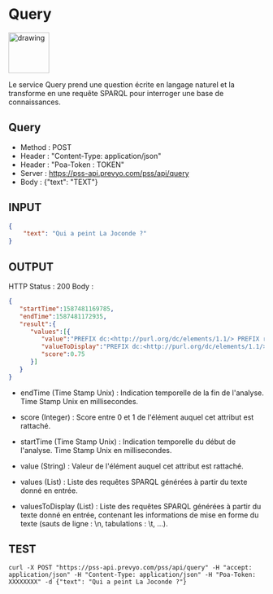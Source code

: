 Query
==

<img src="../images/ic_pss_query.png" alt="drawing" width="80"/>

Le service Query prend une question écrite en langage naturel et la transforme en une requête SPARQL pour interroger une base de connaissances.

Query
--
* Method : POST
* Header : "Content-Type: application/json"
* Header : "Poa-Token : TOKEN"
* Server : https://pss-api.prevyo.com/pss/api/query
* Body : {"text": "TEXT"}

INPUT
--

```JSON
{
    "text": "Qui a peint La Joconde ?"
}
```

OUTPUT
--
HTTP Status : 200
Body :

```JSON
{
   "startTime":1587481169785,
   "endTime":1587481172935,
   "result":{
      "values":[{
         "value":"PREFIX dc:<http://purl.org/dc/elements/1.1/> PREFIX rdf:<http://www.w3.org/1999/02/22-rdf-syntax-ns#> PREFIX rdfs:<http://www.w3.org/2000/01/rdf-schema#> PREFIX xsd:<http://www.w3.org/2001/XMLSchema#> PREFIX owl:<http://www.w3.org/2002/07/owl#> PREFIX em:<http://emvista.com/>  SELECT  ?qui WHERE { graph<toSparql> { ?event1 rdf:type em:image_impression . ?event1 em:hasTheme em:La_Joconde . ?event1 em:hasAgent ?qui .  } } LIMIT 10",
         "valueToDisplay":"PREFIX dc:<http://purl.org/dc/elements/1.1/> \nPREFIX rdf:<http://www.w3.org/1999/02/22-rdf-syntax-ns#> \nPREFIX rdfs:<http://www.w3.org/2000/01/rdf-schema#> \nPREFIX xsd:<http://www.w3.org/2001/XMLSchema#> \nPREFIX owl:<http://www.w3.org/2002/07/owl#> \nPREFIX em:<http://emvista.com/> \n\n SELECT  ?qui\n WHERE {\n graph<toSparql> { \n\t?event1 rdf:type em:image_impression . \n\t?event1 em:hasTheme em:La_Joconde . \n\t?event1 em:hasAgent ?qui . \n }\n } \n LIMIT 10\n",
         "score":0.75
      }]
   }
}
```

* endTime (Time Stamp Unix) : Indication temporelle de la fin de l'analyse. Time Stamp Unix en millisecondes.

* score (Integer) : Score entre 0 et 1 de l'élément auquel cet attribut est rattaché.

* startTime (Time Stamp Unix) : Indication temporelle du début de l'analyse. Time Stamp Unix en millisecondes.

* value (String) : Valeur de l'élément auquel cet attribut est rattaché.

* values (List) : Liste des requêtes SPARQL générées à partir du texte donné en entrée.

* valuesToDisplay (List) : Liste des requêtes SPARQL générées à partir du texte donné en entrée, contenant les informations de mise en forme du texte (sauts de ligne : \n, tabulations : \t, ...).


TEST
--

`curl -X POST "https://pss-api.prevyo.com/pss/api/query" -H "accept: application/json" -H "Content-Type: application/json" -H "Poa-Token: XXXXXXXX" -d {"text": "Qui a peint La Joconde ?"}` 
